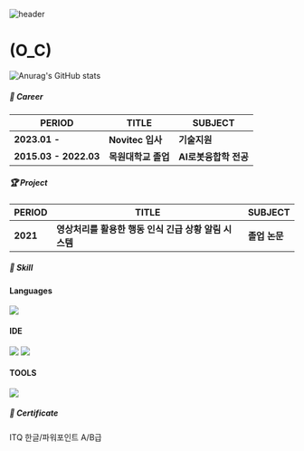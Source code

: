 ![header](https://capsule-render.vercel.app/api?type=waving&text=KOOKPYO_CHUN)
# (O_C)


![Anurag's GitHub stats](https://github-readme-stats.vercel.app/api?username=KOOKPYOCHUN&show_icons=true&theme=radical)

##### 🏢 Career

| PERIOD | TITLE | SUBJECT |
| ------- | ------- | ------- | 
| **2023.01 -** | **Novitec 입사** | **기술지원** |
| **2015.03 - 2022.03** | **목원대학교 졸업** | **AI로봇융합학 전공** |

##### 🏆 Project  

| PERIOD | TITLE | SUBJECT |
| ------- | ------- | -------|
|**2021**| **영상처리를 활용한 행동 인식 긴급 상황 알림 시스템** | **졸업 논문** |

##### 🧩 Skill  

#### Languages
<img src="https://img.shields.io/badge/Python-3776AB?style=flat-square&logo=Python&logoColor=white"/> 

#### IDE
<img src="https://img.shields.io/badge/Android-34A853?style=flat-square&logo=Android&logoColor=white"/> <img src="https://img.shields.io/badge/Arduino-00878F?style=flat-square&logo=Arduino&logoColor=white"/>

#### TOOLS
<img src="https://img.shields.io/badge/Github-181717?style=flat-square&logo=Github&logoColor=white"/>



##### 📜 Certificate

ITQ 한글/파워포인트 A/B급 

